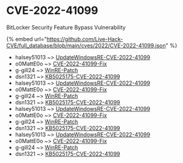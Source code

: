 # CVE-2022-41099

BitLocker Security Feature Bypass Vulnerability

{% embed url="https://github.com/Live-Hack-CVE/full_database/blob/main/cves/2022/CVE-2022-41099.json" %}


* halsey51013 ~> [UpdateWindowsRE-CVE-2022-41099](https://www.alice-snow.ru/2022/database/cve-2022-41099/updatewindowsre-cve-2022-41099-halsey51013)
* o0MattE0o ~> [CVE-2022-41099-Fix](https://www.alice-snow.ru/2022/database/cve-2022-41099/cve-2022-41099-fix-o0matte0o)
* g-gill24 ~> [WinRE-Patch](https://www.alice-snow.ru/2022/database/cve-2022-41099/winre-patch-g-gill24)
* dsn1321 ~> [KB5025175-CVE-2022-41099](https://www.alice-snow.ru/2022/database/cve-2022-41099/kb5025175-cve-2022-41099-dsn1321)
* halsey51013 ~> [UpdateWindowsRE-CVE-2022-41099](https://www.alice-snow.ru/2022/database/cve-2022-41099/updatewindowsre-cve-2022-41099-halsey51013)
* o0MattE0o ~> [CVE-2022-41099-Fix](https://www.alice-snow.ru/2022/database/cve-2022-41099/cve-2022-41099-fix-o0matte0o)
* g-gill24 ~> [WinRE-Patch](https://www.alice-snow.ru/2022/database/cve-2022-41099/winre-patch-g-gill24)
* dsn1321 ~> [KB5025175-CVE-2022-41099](https://www.alice-snow.ru/2022/database/cve-2022-41099/kb5025175-cve-2022-41099-dsn1321)
* halsey51013 ~> [UpdateWindowsRE-CVE-2022-41099](https://www.alice-snow.ru/2022/database/cve-2022-41099/updatewindowsre-cve-2022-41099-halsey51013)
* o0MattE0o ~> [CVE-2022-41099-Fix](https://www.alice-snow.ru/2022/database/cve-2022-41099/cve-2022-41099-fix-o0matte0o)
* g-gill24 ~> [WinRE-Patch](https://www.alice-snow.ru/2022/database/cve-2022-41099/winre-patch-g-gill24)
* dsn1321 ~> [KB5025175-CVE-2022-41099](https://www.alice-snow.ru/2022/database/cve-2022-41099/kb5025175-cve-2022-41099-dsn1321)
* halsey51013 ~> [UpdateWindowsRE-CVE-2022-41099](https://www.alice-snow.ru/2022/database/cve-2022-41099/updatewindowsre-cve-2022-41099-halsey51013)
* o0MattE0o ~> [CVE-2022-41099-Fix](https://www.alice-snow.ru/2022/database/cve-2022-41099/cve-2022-41099-fix-o0matte0o)
* g-gill24 ~> [WinRE-Patch](https://www.alice-snow.ru/2022/database/cve-2022-41099/winre-patch-g-gill24)
* dsn1321 ~> [KB5025175-CVE-2022-41099](https://www.alice-snow.ru/2022/database/cve-2022-41099/kb5025175-cve-2022-41099-dsn1321)